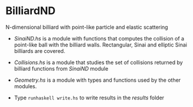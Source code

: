 # BilliardND
N-dimensional billiard with point-like particle and elastic scattering

* *SinaiND.hs* is a module with functions that computes the collision of a point-like ball with the billiard walls. Rectangular, Sinai and elliptic Sinai billiards are covered.

* *Collisions.hs* is a module that studies the set of collisions returned by billiard functions from *SinaiND* module

* *Geometry.hs* is a module with types and functions used by the other modules.

* Type `runhaskell write.hs` to write results in the *results* folder 
